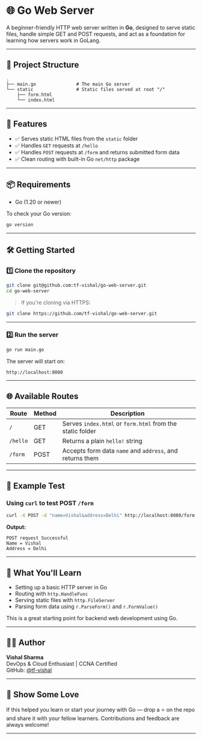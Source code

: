 # 🌐 Go Web Server

A beginner-friendly HTTP web server written in **Go**, designed to serve static files, handle simple GET and POST requests, and act as a foundation for learning how servers work in GoLang.

---

## 📁 Project Structure

```
.
├── main.go               # The main Go server
└── static                # Static files served at root "/"
    ├── form.html
    └── index.html
```

---

## 🚀 Features

- ✅ Serves static HTML files from the `static` folder  
- ✅ Handles `GET` requests at `/hello`  
- ✅ Handles `POST` requests at `/form` and returns submitted form data  
- ✅ Clean routing with built-in Go `net/http` package  

---

## 📦 Requirements

- Go (1.20 or newer)

To check your Go version:
```bash
go version
```

---

## 🛠️ Getting Started

### 1️⃣ Clone the repository

```bash
git clone git@github.com:tf-vishal/go-web-server.git
cd go-web-server
```

> If you're cloning via HTTPS:
```bash
git clone https://github.com/tf-vishal/go-web-server.git
```

---

### 2️⃣ Run the server

```bash
go run main.go
```

The server will start on:

```
http://localhost:8080
```

---

## 🌐 Available Routes

| Route    | Method | Description                                               |
|----------|--------|-----------------------------------------------------------|
| `/`      | GET    | Serves `index.html` or `form.html` from the static folder |
| `/hello` | GET    | Returns a plain `hello!` string                           |
| `/form`  | POST   | Accepts form data `name` and `address`, and returns them  |

---

## 🧪 Example Test

### Using `curl` to test POST `/form`

```bash
curl -X POST -d "name=Vishal&address=Delhi" http://localhost:8080/form
```

**Output:**
```
POST request Successful
Name = Vishal
Address = Delhi
```

---

## 🤯 What You'll Learn

- Setting up a basic HTTP server in Go  
- Routing with `http.HandleFunc`  
- Serving static files with `http.FileServer`  
- Parsing form data using `r.ParseForm()` and `r.FormValue()`  

This is a great starting point for backend web development using Go.

---

## 👨‍💻 Author

**Vishal Sharma**  
DevOps & Cloud Enthusiast | CCNA Certified  
GitHub: [@tf-vishal](https://github.com/tf-vishal)

---

## 🌟 Show Some Love

If this helped you learn or start your journey with Go — drop a ⭐️ on the repo and share it with your fellow learners. Contributions and feedback are always welcome!

---
